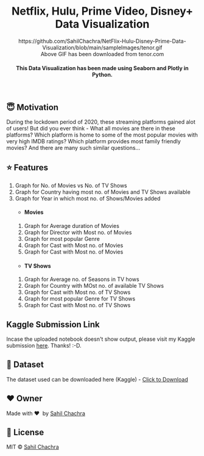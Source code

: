 <h1 align="center">Netflix, Hulu, Prime Video, Disney+ Data Visualization</h1>

<div align='center'>
<img src=''>https://github.com/SahilChachra/NetFlix-Hulu-Disney-Prime-Data-Visualization/blob/main/sampleImages/tenor.gif<br>
Above GIF has been downloaded from tenor.com
</div>

<div align= "center">
  <h4>This Data Visualization has been made using Seaborn and Plotly in Python.</h4>
</div>

&nbsp;&nbsp;&nbsp;&nbsp;&nbsp;&nbsp;&nbsp;&nbsp;&nbsp;&nbsp;&nbsp;&nbsp;&nbsp;&nbsp;&nbsp;&nbsp;&nbsp;&nbsp;&nbsp;&nbsp;&nbsp;&nbsp;&nbsp;&nbsp;&nbsp;&nbsp;&nbsp;&nbsp;&nbsp;&nbsp;

## :innocent: Motivation
During the lockdown period of 2020, these streaming platforms gained alot of users! But did you ever think - What all movies are there in these platforms? Which platform  is home to some of the most popular movies with very high IMDB ratings? Which platform provides most family friendly movies? And there are many such similar questions...

## :star: Features
<ol>
    <li>Graph for No. of Movies vs No. of TV Shows</li>
    <li>Graph for Country having most no. of Movies and TV Shows available</li>
    <li>Graph for Year in which most no. of Shows/Movies added</li>
    <ul><li><H4>Movies</H4></li></ul>
        <ol>
            <li>Graph for Average duration of Movies</li>
            <li>Graph for Director with Most no. of Movies</li>
            <li>Graph for most popular Genre</li>
            <li>Graph for Cast with Most no. of Movies</li>
            <li>Graph for Cast with Most no. of Movies</li>
        </ol>
        <ul><li><H4>TV Shows</H4></li></ul>
        <ol>
            <li>Graph for Average no. of Seasons in TV hows</li>
            <li>Graph for Country with MOst no. of available TV Shows</li>
            <li>Graph for Cast with Most no. of TV Shows</li>
            <li>Graph for most popular Genre for TV Shows</li>
            <li>Graph for Cast with Most no. of TV Shows</li>
        </ol>
</ol>

## Kaggle Submission Link
Incase the uploaded notebook doesn't show output, please visit my Kaggle submission [here](https://www.kaggle.com/sahilchachra/netflix-hulu-disney-prime-data-visualzation). Thanks! :-D.

## :file_folder: Dataset
The dataset used can be downloaded here (Kaggle) - [Click to Download](https://www.kaggle.com/ruchi798/movies-on-netflix-prime-video-hulu-and-disney)

## :heart: Owner
Made with :heart:&nbsp;  by [Sahil Chachra](https://github.com/SahilChachra)

## :eyes: License
MIT © [Sahil Chachra](https://github.com/SahilChachra/NetFlix-Hulu-Disney-Prime-Data-Visualization/blob/main/LICENSE)
